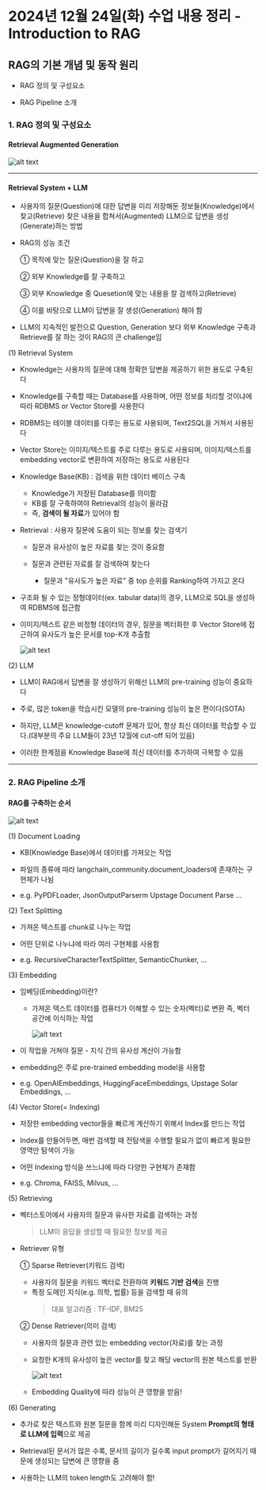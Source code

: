 # 2024년 12월 24일(화) 수업 내용 정리 - Introduction to RAG


## RAG의 기본 개념 및 동작 원리

- RAG 정의 및 구성요소

- RAG Pipeline 소개


### 1. RAG 정의 및 구성요소

#### Retrieval Augmented Generation

![alt text](./images/image_00.png)


<hr>


#### Retrieval System + LLM

- 사용자의 질문(Question)에 대한 답변을 미리 저장해둔 정보들(Knowledge)에서 찾고(Retrieve) 찾은 내용을 합쳐서(Augmented) LLM으로 답변을 생성(Generate)하는 방법

- RAG의 성능 조건

  ① 목적에 맞는 질문(Question)을 잘 하고
  
  ② 외부 Knowledge를 잘 구축하고
  
  ③ 외부 Knowledge 중 Quesetion에 맞는 내용을 잘 검색하고(Retrieve)
  
  ④ 이를 바탕으로 LLM이 답변을 잘 생성(Generation) 해야 함
  

- LLM의 지속적인 발전으로 Question, Generation 보다 외부 Knowledge 구축과 Retrieve를 잘 하는 것이 RAG의 큰 challenge임

(1) Retrieval System

- Knowledge는 사용자의 질문에 대해 정확한 답변을 제공하기 위한 용도로 구축된다

- Knowledge를 구축할 때는 Database를 사용하며, 어떤 정보를 처리할 것이냐에 따라 RDBMS or Vector Store를 사용한다

- RDBMS는 테이블 데이터를 다루는 용도로 사용되며, Text2SQL을 거쳐서 사용된다

- Vector Store는 이미지/텍스트를 주로 다루는 용도로 사용되며, 이미지/텍스트를 embedding vector로 변환하여 저장하는 용도로 사용된다

- Knowledge Base(KB) : 검색을 위한 데이터 베이스 구축

  - Knowledge가 저장된 Database를 의미함
  - KB를 잘 구축하여야 Retrieval의 성능이 올라감
  - 즉, **검색이 될 자료**가 있어야 함


- Retrieval : 사용자 질문에 도움이 되는 정보를 찾는 검색기

  - 질문과 유사성이 높은 자료를 찾는 것이 중요함
  - 질문과 관련된 자료를 잘 검색하여 찾는다

    - 질문과 "유사도가 높은 자료" 중 top 순위를 Ranking하여 가지고 온다


- 구조화 될 수 있는 정형데이터(ex. tabular data)의 경우, LLM으로 SQL을 생성하여 RDBMS에 접근함

- 이미지/텍스트 같은 비정형 데이터의 경우, 질문을 벡터화한 후 Vector Store에 접근하여 유사도가 높은 문서를 top-K개 추출함

  ![alt text](./images/image_01.png)



(2) LLM

- LLM이 RAG에서 답변을 잘 생성하기 위해선 LLM의 pre-training 성능이 중요하다

- 주로, 많은 token을 학습시킨 모델의 pre-training 성능이 높은 편이다(SOTA)

- 하지만, LLM은 knowledge-cutoff 문제가 있어, 항상 최신 데이터를 학습할 수 있다.(대부분의 주요 LLM들이 23년 12월에 cut-off 되어 있음)

- 이러한 한계점을 Knowledge Base에 최신 데이터를 추가하여 극복할 수 있음

<hr>

### 2. RAG Pipeline 소개

#### RAG를 구축하는 순서

![alt text](./images/image_02.png)

(1) Document Loading

- KB(Knowledge Base)에서 데이터를 가져오는 작업

- 파일의 종류에 따라 langchain_community.document_loaders에 존재하는 구현체가 나뉨

- e.g. PyPDFLoader, JsonOutputParserm Upstage Document Parse ...


(2) Text Splitting

- 가져온 텍스트를 chunk로 나누는 작업

- 어떤 단위로 나누냐에 따라 여러 구현체를 사용함

- e.g. RecursiveCharacterTextSplitter, SemanticChunker, ...


(3) Embedding

- 임베딩(Embedding)이란?

  - 가져온 텍스트 데이터를 컴퓨터가 이해할 수 있는 숫자(벡터)로 변환 즉, 벡터 공간에 이식하는 작업

    ![alt text](./images/image_03.png)

- 이 작업을 거쳐야 질문 - 지식 간의 유사성 계산이 가능함

- embedding은 주로 pre-trained embedding model을 사용함

- e.g. OpenAIEmbeddings, HuggingFaceEmbeddings, Upstage Solar Embeddings, ...


(4) Vector Store(= Indexing)

- 저장한 embedding vector들을 빠르게 계산하기 위해서 Index를 만드는 작업

- Index를 만들어두면, 매번 검색할 때 전탐색을 수행할 필요가 없이 빠르게 필요한 영역만 탐색이 가능

- 어떤 Indexing 방식을 쓰느냐에 따라 다양한 구현체가 존재함

- e.g. Chroma, FAISS, Milvus, ...


(5) Retrieving

- 벡터스토어에서 사용자의 질문과 유사한 자료를 검색하는 과정

  > LLM이 응답을 생성할 때 필요한 정보를 제공

- Retriever 유형

  ① Sparse Retriever(키워드 검색)

  - 사용자의 질문을 키워드 벡터로 전환하여 **키워드 기반 검색**을 진행
  - 특정 도메인 지식(e.g. 의학, 법률) 등을 검색할 때 유의
    > 대표 알고리즘 : TF-IDF, BM25
  
  ② Dense Retriever(의미 검색)

  - 사용자의 질문과 관련 있는 embedding vector(자료)를 찾는 과정
  - 요청한 K개의 유사성이 높은 vector를 찾고 해당 vector의 원본 텍스트를 반환

    ![alt text](./images/image_04.png)

  - Embedding Quality에 따라 성능이 큰 영향을 받음!


(6) Generating

- 추가로 찾은 텍스트와 원본 질문을 함께 미리 디자인해둔 System **Prompt의 형태로 LLM에 입력**으로 제공

- Retrieval된 문서가 많은 수록, 문서의 길이가 길수록 input prompt가 길어지기 때문에 생성되는 답변에 큰 영향을 줌

- 사용하는 LLM의 token length도 고려해야 함!